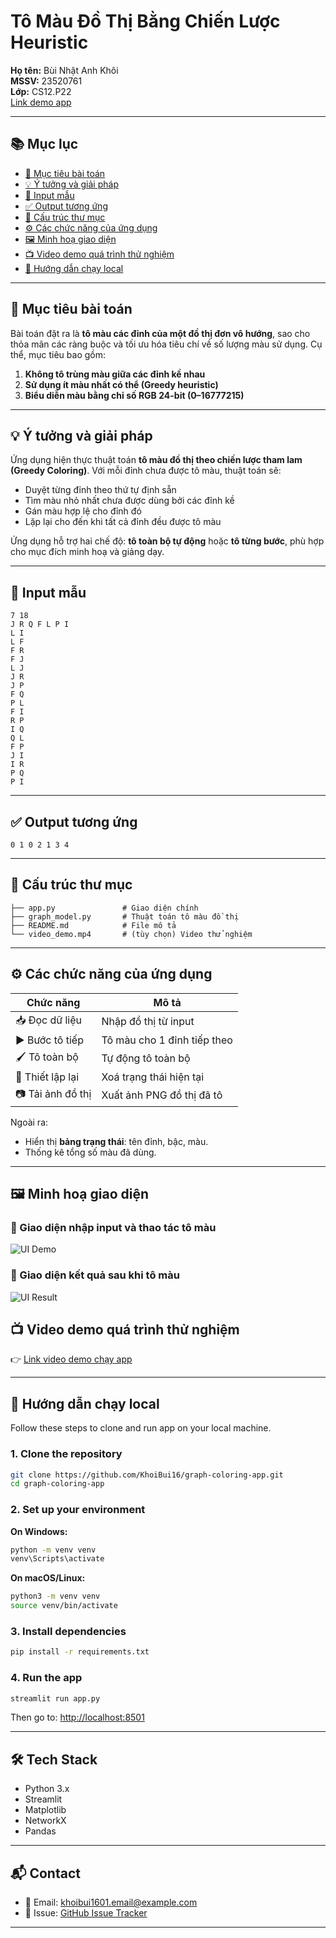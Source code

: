 
# Tô Màu Đồ Thị Bằng Chiến Lược Heuristic  

**Họ tên:** Bùi Nhật Anh Khôi  
**MSSV:** 23520761  
**Lớp:** CS12.P22  
[Link demo app](https://graph-coloring.streamlit.app/)

---

## 📚 Mục lục

- [🎯 Mục tiêu bài toán](#-mục-tiêu-bài-toán)
- [💡 Ý tưởng và giải pháp](#-ý-tưởng-và-giải-pháp)
- [📌 Input mẫu](#input-mẫu)
- [✅ Output tương ứng](#output-tương-ứng)
- [📂 Cấu trúc thư mục](#-cấu-trúc-thư-mục)
- [⚙️ Các chức năng của ứng dụng](#️-các-chức-năng-của-ứng-dụng)
- [🖼 Minh hoạ giao diện](#-minh-hoạ-giao-diện)
- [📺 Video demo quá trình thử nghiệm](#-video-demo-quá-trình-thử-nghiệm)
- [🧪 Hướng dẫn chạy local](#-hướng-dẫn-chạy-local)

---

## 🎯 Mục tiêu bài toán

Bài toán đặt ra là **tô màu các đỉnh của một đồ thị đơn vô hướng**, sao cho thỏa mãn các ràng buộc và tối ưu hóa tiêu chí về số lượng màu sử dụng. Cụ thể, mục tiêu bao gồm:

1. **Không tô trùng màu giữa các đỉnh kề nhau**
2. **Sử dụng ít màu nhất có thể (Greedy heuristic)**
3. **Biểu diễn màu bằng chỉ số RGB 24-bit (0–16777215)**

---

## 💡 Ý tưởng và giải pháp

Ứng dụng hiện thực thuật toán **tô màu đồ thị theo chiến lược tham lam (Greedy Coloring)**. Với mỗi đỉnh chưa được tô màu, thuật toán sẽ:

- Duyệt từng đỉnh theo thứ tự định sẵn
- Tìm màu nhỏ nhất chưa được dùng bởi các đỉnh kề
- Gán màu hợp lệ cho đỉnh đó
- Lặp lại cho đến khi tất cả đỉnh đều được tô màu

Ứng dụng hỗ trợ hai chế độ: **tô toàn bộ tự động** hoặc **tô từng bước**, phù hợp cho mục đích minh hoạ và giảng dạy.

---

## 📌 Input mẫu

```
7 18
J R Q F L P I
L I
L F
F R
F J
L J
J R
J P
F Q
P L
F I
R P
I Q
Q L
F P
J I
I R
P Q
P I
```

---

## ✅ Output tương ứng

```
0 1 0 2 1 3 4
```

---


## 📂 Cấu trúc thư mục

```
├── app.py               # Giao diện chính
├── graph_model.py       # Thuật toán tô màu đồ thị
├── README.md            # File mô tả
└── video_demo.mp4       # (tùy chọn) Video thử nghiệm
```

---

## ⚙️ Các chức năng của ứng dụng

| Chức năng       | Mô tả |
|-----------------|-------|
| 📥 Đọc dữ liệu   | Nhập đồ thị từ input |
| ▶ Bước tô tiếp  | Tô màu cho 1 đỉnh tiếp theo |
| 🖌 Tô toàn bộ    | Tự động tô toàn bộ |
| 🔄 Thiết lập lại| Xoá trạng thái hiện tại |
| 📷 Tải ảnh đồ thị| Xuất ảnh PNG đồ thị đã tô |

Ngoài ra:
- Hiển thị **bảng trạng thái**: tên đỉnh, bậc, màu.
- Thống kê tổng số màu đã dùng.

---


## 🖼 Minh hoạ giao diện

### 🧩 Giao diện nhập input và thao tác tô màu
![UI Demo](https://github.com/KhoiBui16/Graph_Coloring_Heuristic/blob/main/img/UI.png)

### 🎨 Giao diện kết quả sau khi tô màu
![UI Result](https://github.com/KhoiBui16/Graph_Coloring_Heuristic/blob/main/img/output_demo.png)

## 📺 Video demo quá trình thử nghiệm

👉 [Link video demo chạy app](https://www.youtube.com/watch?v=fQZRF86sa0k)


---

## 🧪 Hướng dẫn chạy local
Follow these steps to clone and run app on your local machine.

### 1. Clone the repository

```bash
git clone https://github.com/KhoiBui16/graph-coloring-app.git
cd graph-coloring-app
```

### 2. Set up your environment

**On Windows:**
```bash
python -m venv venv
venv\Scripts\activate
```

**On macOS/Linux:**
```bash
python3 -m venv venv
source venv/bin/activate
```

### 3. Install dependencies

```bash
pip install -r requirements.txt
```

### 4. Run the app

```bash
streamlit run app.py
```

Then go to: [http://localhost:8501](http://localhost:8501)

---

## 🛠 Tech Stack

- Python 3.x
- Streamlit
- Matplotlib
- NetworkX
- Pandas

---

## 📬 Contact

- 📧 Email: khoibui1601.email@example.com  
- 🐛 Issue: [GitHub Issue Tracker](https://github.com/KhoiBui16/graph-coloring-app/issues)

---

